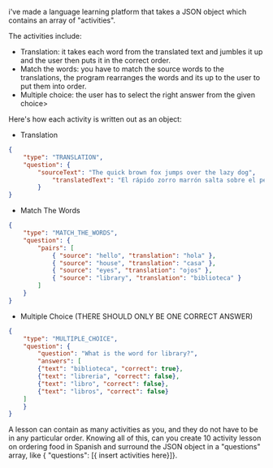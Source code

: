 i've made a language learning platform that takes a JSON object which contains an array of "activities". 

The activities include: 
- Translation: it takes each word from the translated text and jumbles it up and the user then puts it in the correct order.
- Match the words: you have to match the source words to the translations, the program rearranges the words and its up to the user to put them into order.
- Multiple choice: the user has to select the right answer from the given choice>

Here's how each activity is written out as an object:
- Translation
```json
{ 
    "type": "TRANSLATION",
    "question": {
        "sourceText": "The quick brown fox jumps over the lazy dog",
            "translatedText": "El rápido zorro marrón salta sobre el perro perezoso" 
        } 
}
```

- Match The Words
```json
{ 
    "type": "MATCH_THE_WORDS",
    "question": {
        "pairs": [
            { "source": "hello", "translation": "hola" },
            { "source": "house", "translation": "casa" },
            { "source": "eyes", "translation": "ojos" },
            { "source": "library", "translation": "biblioteca" }
        ]
    } 
}
```

- Multiple Choice (THERE SHOULD ONLY BE ONE CORRECT ANSWER)
```json
{
    "type": "MULTIPLE_CHOICE",
    "question": {
        "question": "What is the word for library?",
        "answers": [
        {"text": "biblioteca", "correct": true},
        {"text": "libreria", "correct": false},
        {"text": "libro", "correct": false},
        {"text": "libros", "correct": false}
    ]
    }
}
```
A lesson can contain as many activities as you, and they do not have to be in any particular order.
Knowing all of this, can you create 10 activity lesson on ordering food in Spanish and surround the JSON object in a "questions" array, like { "questions": [{ insert activities here}]}.